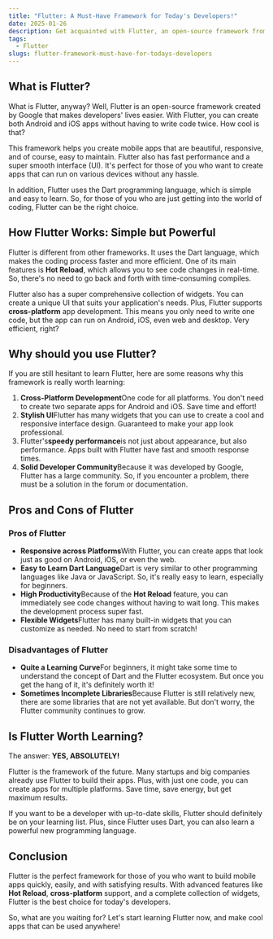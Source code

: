 ```yaml
---
title: "Flutter: A Must-Have Framework for Today's Developers!"
date: 2025-01-26
description: Get acquainted with Flutter, an open-source framework from Google that makes Android & iOS apps easy. Let's learn how Flutter works, its advantages, disadvantages, and why you should try this framework!
tags:
  - Flutter
slugs: flutter-framework-must-have-for-todays-developers
---
```


## What is Flutter?

What is Flutter, anyway? Well, Flutter is an open-source framework created by Google that makes developers' lives easier. With Flutter, you can create both Android and iOS apps without having to write code twice. How cool is that?

This framework helps you create mobile apps that are beautiful, responsive, and of course, easy to maintain. Flutter also has fast performance and a super smooth interface (UI). It's perfect for those of you who want to create apps that can run on various devices without any hassle.

In addition, Flutter uses the Dart programming language, which is simple and easy to learn. So, for those of you who are just getting into the world of coding, Flutter can be the right choice.

## How Flutter Works: Simple but Powerful

Flutter is different from other frameworks. It uses the Dart language, which makes the coding process faster and more efficient. One of its main features is **Hot Reload**, which allows you to see code changes in real-time. So, there's no need to go back and forth with time-consuming compiles.

Flutter also has a super comprehensive collection of widgets. You can create a unique UI that suits your application's needs. Plus, Flutter supports **cross-platform** app development. This means you only need to write one code, but the app can run on Android, iOS, even web and desktop. Very efficient, right?

## Why should you use Flutter?

If you are still hesitant to learn Flutter, here are some reasons why this framework is really worth learning:

1. **Cross-Platform Development**One code for all platforms. You don't need to create two separate apps for Android and iOS. Save time and effort!
2. **Stylish UI**Flutter has many widgets that you can use to create a cool and responsive interface design. Guaranteed to make your app look professional.
3. Flutter's**speedy performance**is not just about appearance, but also performance. Apps built with Flutter have fast and smooth response times.
4. **Solid Developer Community**Because it was developed by Google, Flutter has a large community. So, if you encounter a problem, there must be a solution in the forum or documentation.

## Pros and Cons of Flutter

### Pros of Flutter

- **Responsive across Platforms**With Flutter, you can create apps that look just as good on Android, iOS, or even the web.
- **Easy to Learn Dart Language**Dart is very similar to other programming languages like Java or JavaScript. So, it's really easy to learn, especially for beginners.
- **High Productivity**Because of the **Hot Reload** feature, you can immediately see code changes without having to wait long. This makes the development process super fast.
- **Flexible Widgets**Flutter has many built-in widgets that you can customize as needed. No need to start from scratch!

### Disadvantages of Flutter

- **Quite a Learning Curve**For beginners, it might take some time to understand the concept of Dart and the Flutter ecosystem. But once you get the hang of it, it's definitely worth it!
- **Sometimes Incomplete Libraries**Because Flutter is still relatively new, there are some libraries that are not yet available. But don't worry, the Flutter community continues to grow.

## Is Flutter Worth Learning?

The answer: **YES, ABSOLUTELY!**

Flutter is the framework of the future. Many startups and big companies already use Flutter to build their apps. Plus, with just one code, you can create apps for multiple platforms. Save time, save energy, but get maximum results.

If you want to be a developer with up-to-date skills, Flutter should definitely be on your learning list. Plus, since Flutter uses Dart, you can also learn a powerful new programming language.

## Conclusion

Flutter is the perfect framework for those of you who want to build mobile apps quickly, easily, and with satisfying results. With advanced features like **Hot Reload**, **cross-platform** support, and a complete collection of widgets, Flutter is the best choice for today's developers.

So, what are you waiting for? Let's start learning Flutter now, and make cool apps that can be used anywhere!
